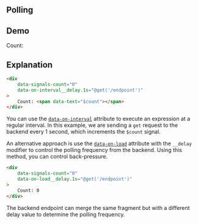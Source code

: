 ## Polling

## Demo

<div 
  data-signals-count="0"
  data-on-interval__delay.1s="@get('/examples/polling/interval')"
  class="text-primary"
>
  Count: <span data-text="$count"></span>
</div>

## Explanation

```html
<div 
    data-signals-count="0"
    data-on-interval__delay.1s="@get('/endpoint')"
>
    Count: <span data-text="$count"></span>
</div>
```

You can use the [`data-on-interval`](/reference/attribute_plugins#data-on) attribute to execute an expression at a regular interval. In this example, we are sending a `get` request to the backend every 1 second, which increments the `$count` signal.

An alternative approach is use the [`data-on-load`](/reference/attribute_plugins#data-on) attribute with the `__delay` modifier to control the polling frequency from the backend. Using this method, you can control back-pressure.

```html
<div 
    data-signals-count="0"
    data-on-load__delay.1s="@get('/endpoint')"
>
    Count: 0
</div>
```

The backend endpoint can merge the same fragment but with a different delay value to determine the polling frequency.